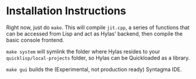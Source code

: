 # Installation Instructions

Right now, just do `make`. This will compile `jit.cpp`, a series of functions
that can be accessed from Lisp and act as Hylas' backend, then compile the basic console frontend.

`make system` will symlink the folder where Hylas resides to your `quicklisp/local-projects` folder, so Hylas can be Quickloaded as a library.

`make gui` builds the (Experimental, not production ready) Syntagma IDE.
